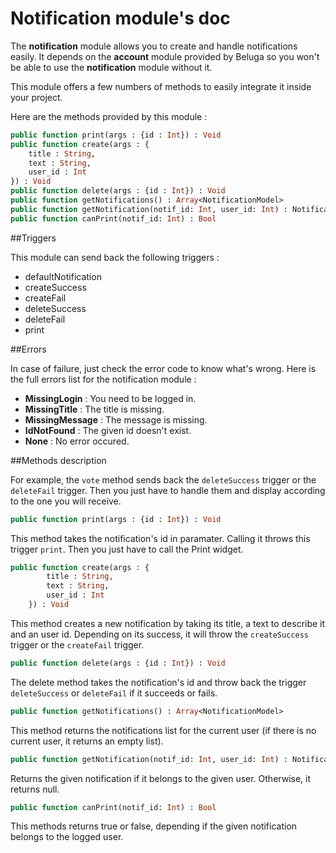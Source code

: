 Notification module's doc
=========================

The __notification__ module allows you to create and handle notifications easily. It depends on the __account__ module provided by Beluga so you won't be able to use the __notification__ module without it.

This module offers a few numbers of methods to easily integrate it inside your project.

Here are the methods provided by this module :

```Haxe
public function print(args : {id : Int}) : Void
public function create(args : {
    title : String,
    text : String,
    user_id : Int
}) : Void
public function delete(args : {id : Int}) : Void
public function getNotifications() : Array<NotificationModel>
public function getNotification(notif_id: Int, user_id: Int) : NotificationModel
public function canPrint(notif_id: Int) : Bool
```

##Triggers

This module can send back the following triggers :

* defaultNotification
* createSuccess
* createFail
* deleteSuccess
* deleteFail
* print

##Errors

In case of failure, just check the error code to know what's wrong. Here is the full errors list for the notification module :

 * __MissingLogin__ : You need to be logged in.
 * __MissingTitle__ : The title is missing.
 * __MissingMessage__ : The message is missing.
 * __IdNotFound__ : The given id doesn't exist.
 * __None__ : No error occured.

##Methods description

For example, the `vote` method sends back the `deleteSuccess` trigger or the `deleteFail` trigger. Then you just have to handle them and display according to the one you will receive.

```Haxe
public function print(args : {id : Int}) : Void
```

This method takes the notification's id in paramater. Calling it throws this trigger `print`. Then you just have to call the Print widget.

```Haxe
public function create(args : {
		title : String,
		text : String,
		user_id : Int
	}) : Void
```

This method creates a new notification by taking its title, a text to describe it and an user id. Depending on its success, it will throw the `createSuccess` trigger or the `createFail` trigger.

```Haxe
public function delete(args : {id : Int}) : Void
```

The delete method takes the notification's id and throw back the trigger `deleteSuccess` or `deleteFail` if it succeeds or fails.

```Haxe
public function getNotifications() : Array<NotificationModel>
```

This method returns the notifications list for the current user (if there is no current user, it returns an empty list).

```Haxe
public function getNotification(notif_id: Int, user_id: Int) : NotificationModel
```

Returns the given notification if it belongs to the given user. Otherwise, it returns null.

```Haxe
public function canPrint(notif_id: Int) : Bool
```

This methods returns true or false, depending if the given notification belongs to the logged user.
